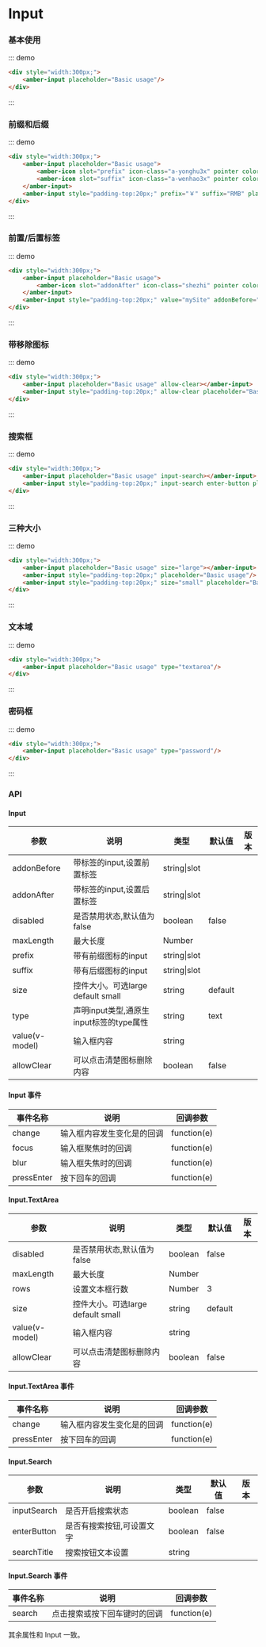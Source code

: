 # Input 

### 基本使用


::: demo
```html
<div style="width:300px;">
	<amber-input placeholder="Basic usage"/>
</div>
```
::: 

### 前缀和后缀
::: demo
```html
<div style="width:300px;">
	<amber-input placeholder="Basic usage">
		<amber-icon slot="prefix" icon-class="a-yonghu3x" pointer color="rgba(0,0,0,.65)" size="14px"></amber-icon>
		<amber-icon slot="suffix" icon-class="a-wenhao3x" pointer color="rgba(0,0,0,.65)" size="14px"></amber-icon>
	</amber-input>
	<amber-input style="padding-top:20px;" prefix="￥" suffix="RMB" placeholder="Basic usage"/>
</div>
```
::: 


### 前置/后置标签
::: demo
```html
<div style="width:300px;">
	<amber-input placeholder="Basic usage">
		<amber-icon slot="addonAfter" icon-class="shezhi" pointer color="rgba(0,0,0,.65)" size="14px"></amber-icon>
	</amber-input>
	<amber-input style="padding-top:20px;" value="mySite" addonBefore="http://" addonAfter=".com" placeholder="Basic usage"/>
</div>
```
::: 

### 带移除图标
::: demo
```html
<div style="width:300px;">
	<amber-input placeholder="Basic usage" allow-clear></amber-input>
	<amber-input style="padding-top:20px;" allow-clear placeholder="Basic usage" type="textarea"/>
</div>
```
:::

### 搜索框
::: demo
```html
<div style="width:300px;">
	<amber-input placeholder="Basic usage" input-search></amber-input>
	<amber-input style="padding-top:20px;" input-search enter-button placeholder="Basic usage"/>
</div>
```
:::

### 三种大小
::: demo
```html
<div style="width:300px;">
	<amber-input placeholder="Basic usage" size="large"></amber-input>
	<amber-input style="padding-top:20px;" placeholder="Basic usage"/>
	<amber-input style="padding-top:20px;" size="small" placeholder="Basic usage"/>
</div>
```
:::

### 文本域
::: demo
```html
<div style="width:300px;">
	<amber-input placeholder="Basic usage" type="textarea"/>
</div>
```
:::

### 密码框
::: demo
```html
<div style="width:300px;">
	<amber-input placeholder="Basic usage" type="password"/>
</div>
```
:::

### API

#### Input

| 参数 | 说明 | 类型 | 默认值 | 版本 |
| --- | --- | --- | --- | --- |
|addonBefore | 带标签的input,设置前置标签 | string\|slot |  |  |
|addonAfter | 带标签的input,设置后置标签 | string\|slot |  |  |
|disabled | 是否禁用状态,默认值为false | boolean | false |  |
|maxLength | 最大长度 | Number |  |  |
|prefix | 带有前缀图标的input | string\|slot |  |  |
|suffix | 带有后缀图标的input | string\|slot |  |  |
|size | 控件大小。可选large default small | string | default |  |
|type | 声明input类型,通原生input标签的type属性 | string | text |  |
|value(v-model) | 输入框内容 | string |  |  |
|allowClear | 可以点击清楚图标删除内容 | boolean | false |  |

#### Input 事件
| 事件名称 | 说明 | 回调参数 |
| --- | --- | --- |
| change | 输入框内容发生变化是的回调 | function(e) |
| focus | 输入框聚焦时的回调 | function(e) |
| blur | 输入框失焦时的回调 | function(e) |
| pressEnter | 按下回车的回调 | function(e) |

#### Input.TextArea
| 参数 | 说明 | 类型 | 默认值 | 版本 |
| --- | --- | --- | --- | --- |
|disabled | 是否禁用状态,默认值为false | boolean | false |  |
|maxLength | 最大长度 | Number |  |  |
|rows | 设置文本框行数 | Number | 3 |  |
|size | 控件大小。可选large default small | string | default |  |
|value(v-model) | 输入框内容 | string |  |  |
|allowClear | 可以点击清楚图标删除内容 | boolean | false |  |

#### Input.TextArea 事件
| 事件名称 | 说明 | 回调参数 |
| --- | --- | --- |
| change | 输入框内容发生变化是的回调 | function(e) |
| pressEnter | 按下回车的回调 | function(e) |

#### Input.Search
| 参数 | 说明 | 类型 | 默认值 | 版本 |
| --- | --- | --- | --- | --- |
|inputSearch | 是否开启搜索状态 | boolean | false |  |
|enterButton | 是否有搜索按钮,可设置文字 | boolean | false |  |
|searchTitle | 搜索按钮文本设置 | string |  |  |

#### Input.Search 事件
| 事件名称 | 说明 | 回调参数 |
| --- | --- | --- |
| search | 点击搜索或按下回车键时的回调 | function(e) |

其余属性和 Input 一致。
